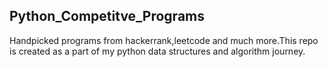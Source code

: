 ## Python_Competitve_Programs
 Handpicked programs from hackerrank,leetcode and much more.This repo is created as a part of my python data structures and algorithm journey.
